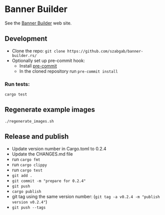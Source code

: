 # Banner Builder


See the [Banner Builder](https://banner-builder.code-maven.com/) web site.


## Development

* Clone the repo: `git clone https://github.com/szabgab/banner-builder.rs/`
* Optionally set up pre-commit hook:
    * Install [pre-commit](https://pre-commit.com/)
    * In the cloned repository run `pre-commit install`


### Run tests:

```
cargo test
```

## Regenerate example images

```
./regenerate_images.sh
```

## Release and publish

* Update version number in Cargo.toml to 0.2.4
* Update the CHANGES.md file
* run `cargo fmt`
* run `cargo clippy`
* run `cargo test`
* `git add .`
* `git commit -m "prepare for 0.2.4"`
* `git push`
* `cargo publish`
* git tag using the same version number:   (`git tag -a v0.2.4 -m "publish version v0.2.4"`)
* `git push --tags`


